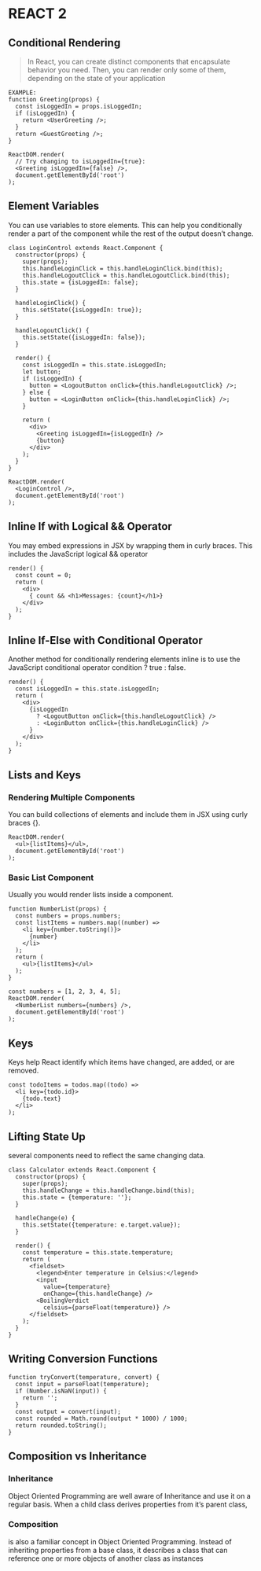 # REACT 2

## Conditional Rendering
>In React, you can create distinct components that encapsulate behavior you need. Then, you can render only some of them, depending on the state of your application
```
EXAMPLE:
function Greeting(props) {
  const isLoggedIn = props.isLoggedIn;
  if (isLoggedIn) {
    return <UserGreeting />;
  }
  return <GuestGreeting />;
}

ReactDOM.render(
  // Try changing to isLoggedIn={true}:
  <Greeting isLoggedIn={false} />,
  document.getElementById('root')
);
```

## Element Variables
You can use variables to store elements. This can help you conditionally render a part of the component while the rest of the output doesn’t change.

```
class LoginControl extends React.Component {
  constructor(props) {
    super(props);
    this.handleLoginClick = this.handleLoginClick.bind(this);
    this.handleLogoutClick = this.handleLogoutClick.bind(this);
    this.state = {isLoggedIn: false};
  }

  handleLoginClick() {
    this.setState({isLoggedIn: true});
  }

  handleLogoutClick() {
    this.setState({isLoggedIn: false});
  }

  render() {
    const isLoggedIn = this.state.isLoggedIn;
    let button;
    if (isLoggedIn) {
      button = <LogoutButton onClick={this.handleLogoutClick} />;
    } else {
      button = <LoginButton onClick={this.handleLoginClick} />;
    }

    return (
      <div>
        <Greeting isLoggedIn={isLoggedIn} />
        {button}
      </div>
    );
  }
}

ReactDOM.render(
  <LoginControl />,
  document.getElementById('root')
);
```

## Inline If with Logical && Operator
You may embed expressions in JSX by wrapping them in curly braces. This includes the JavaScript logical && operator
```
render() {
  const count = 0;
  return (
    <div>
      { count && <h1>Messages: {count}</h1>}
    </div>
  );
}
```

## Inline If-Else with Conditional Operator
Another method for conditionally rendering elements inline is to use the JavaScript conditional operator condition ? true : false.
```
render() {
  const isLoggedIn = this.state.isLoggedIn;
  return (
    <div>
      {isLoggedIn
        ? <LogoutButton onClick={this.handleLogoutClick} />
        : <LoginButton onClick={this.handleLoginClick} />
      }
    </div>
  );
}
```

## Lists and Keys

### Rendering Multiple Components
You can build collections of elements and include them in JSX using curly braces {}.
```
ReactDOM.render(
  <ul>{listItems}</ul>,
  document.getElementById('root')
);
```
### Basic List Component
Usually you would render lists inside a component.
```
function NumberList(props) {
  const numbers = props.numbers;
  const listItems = numbers.map((number) =>
    <li key={number.toString()}>
      {number}
    </li>
  );
  return (
    <ul>{listItems}</ul>
  );
}

const numbers = [1, 2, 3, 4, 5];
ReactDOM.render(
  <NumberList numbers={numbers} />,
  document.getElementById('root')
);
```

## Keys
Keys help React identify which items have changed, are added, or are removed. 
```
const todoItems = todos.map((todo) =>
  <li key={todo.id}>
    {todo.text}
  </li>
);
```

## Lifting State Up
several components need to reflect the same changing data. 
```
class Calculator extends React.Component {
  constructor(props) {
    super(props);
    this.handleChange = this.handleChange.bind(this);
    this.state = {temperature: ''};
  }

  handleChange(e) {
    this.setState({temperature: e.target.value});
  }

  render() {
    const temperature = this.state.temperature;
    return (
      <fieldset>
        <legend>Enter temperature in Celsius:</legend>
        <input
          value={temperature}
          onChange={this.handleChange} />
        <BoilingVerdict
          celsius={parseFloat(temperature)} />
      </fieldset>
    );
  }
}
```
## Writing Conversion Functions
```
function tryConvert(temperature, convert) {
  const input = parseFloat(temperature);
  if (Number.isNaN(input)) {
    return '';
  }
  const output = convert(input);
  const rounded = Math.round(output * 1000) / 1000;
  return rounded.toString();
}
```

## Composition vs Inheritance

### Inheritance
Object Oriented Programming are well aware of Inheritance and use it on a regular basis. When a child class derives properties from it’s parent class,



### Composition
 is also a familiar concept in Object Oriented Programming. Instead of inheriting properties from a base class, it describes a class that can reference one or more objects of another class as instances